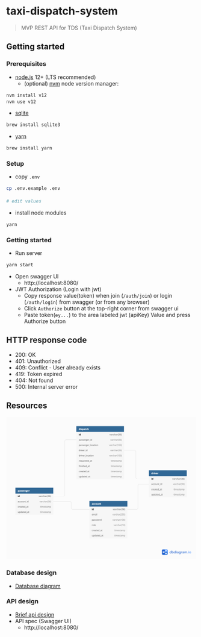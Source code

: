 # taxi-dispatch-system

> MVP REST API for TDS (Taxi Dispatch System)

## Getting started

### Prerequisites

* [node.js](https://nodejs.org/) 12+ (LTS recommended)
  * (optional) [nvm](https://github.com/nvm-sh/nvm) node version manager:

```bash
nvm install v12
nvm use v12
```

* [sqlite](https://www.sqlite.org/download.html)

```bash
brew install sqlite3
```

* [yarn](https://classic.yarnpkg.com/en/docs/install)

```bash
brew install yarn
```

### Setup

* copy `.env`
```bash
cp .env.example .env

# edit values
```
* install node modules
```bash
yarn
```

### Getting started

* Run server

```bash
yarn start
```

* Open swagger UI
  * http://localhost:8080/
* JWT Authorization (Login with jwt)
  * Copy response value(token) when join (`/auth/join`) or login (`/auth/login`) from swagger (or from any browser)
  * Click `Authorize` button at the top-right corner from swagger ui
  * Paste token(`ey...`) to the area labeled jwt (apiKey) Value and press Authorize button

## HTTP response code

* 200: OK
* 401: Unauthorized
* 409: Conflict - User already exists
* 419: Token expired
* 404: Not found
* 500: Internal server error

## Resources

![db modeling](docs/db.png)

### Database design
* [Database diagram](https://dbdiagram.io/d/5fd9d0d79a6c525a03bb4524)

### API design
* [Brief api design](api_list.md)
* API spec (Swagger UI)
  * http://localhost:8080/
